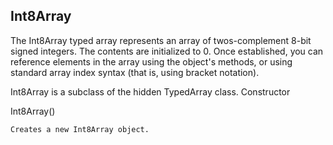 ## Int8Array

The Int8Array typed array represents an array of twos-complement 8-bit signed integers. The contents are initialized to 0. Once established, you can reference elements in the array using the object's methods, or using standard array index syntax (that is, using bracket notation).

Int8Array is a subclass of the hidden TypedArray class.
Constructor

Int8Array()

    Creates a new Int8Array object.
